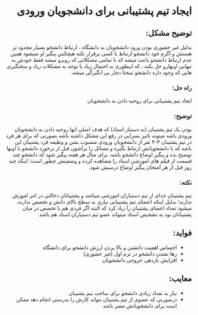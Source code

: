 <div dir="rtl">
  
# ایجاد تیم پشتیبانی برای دانشجویان ورودی

## توضیح مشکل:
بدلیل غیر حضوری بودن ورود دانشجویان به دانشگاه ، ارتباط دانشجو بسیار محدود تر هستش و اگرم خود دانشجو ارتباط با کسی برقرار نکنه هیچکس پیگیر او نمیشود
همین عدم ارتباط دانشجو باعث میشه که با تمامی مشکلاتی که روبرو میشه فقط خودش به تنهایی اونهارو حل بکنه ، که اینطوری به احتمال زیاد با توجه به مشکلات زیاد و سختگیری هایی که وجود داره دانشجو نتیجتا دچار بی انگیزگی میشه.

### راه حل:
ایجاد تیم پشتیبانی برای روحیه دادن به دانشجویان

### توضیح:
بودن یک تیم پشتیبان (نه دستیار استاد) که هدف اصلی انها روحیه دادن به دانشجویان ورودی باشه میتونه تاثیر بسزایی در رفع این مشکل داشته باشه
بصورتی که برای هر فرد در تیم پشتیبان ۳-۴ نفر از دانشجویان ورودی منسوب بشن و وظیفه فرد پشتیبان این باشه که با دانشجویانش ارتباط بگیره و مسائل را براشون قبل از برخورد دانشجو با اونها توضیح بده و پیگیر اوضاع دانشجو باشه.
برای مثال هر هفته پیگیر شود که دانشجو چند قسمت از فیلم های اموزشی استاد را مشاهده کرده و وضعیتش چطور است؛ اینکه چند روز قبل از هر امتحان پیگیر اوضاع درسیش شود.

### نکته:
تیم پشتیبان جدای از تیم دستیاران اموزشی میباشد و پشتیبانان دخالتی در امر اموزش ندارند؛ بدلیل اینکه اعضای تیم پشتیبانی نیازی به سطح بالای دانش و تخصص ندارند، میشود تعداد اعضای پشتیبان را زیاد کرد که البته اگر فردی هم با تخصص در میان پشتیبانان بود به تشخیص استاد میتواند عضو تیم دستیاران استاد هم باشد.

## فواید:
- احساس اهمیت دانشتن و بالا بردن ارزش دانشجو برای دانشگاه
- رها نشدن دانشجو در ترم اول (غیر حضوری)
- افزایش بازدهی خروجی دانشجویان

## معایب:
- نیاز به تعداد زیادی دانشجو برای ساخت تیم پشتیبان
- درصورتی که عضوی از تیم پشتیبان نتواند کارش را بدرستی انجام دهد ممکن است برای دانشجویانش مضر باشد
</div>
